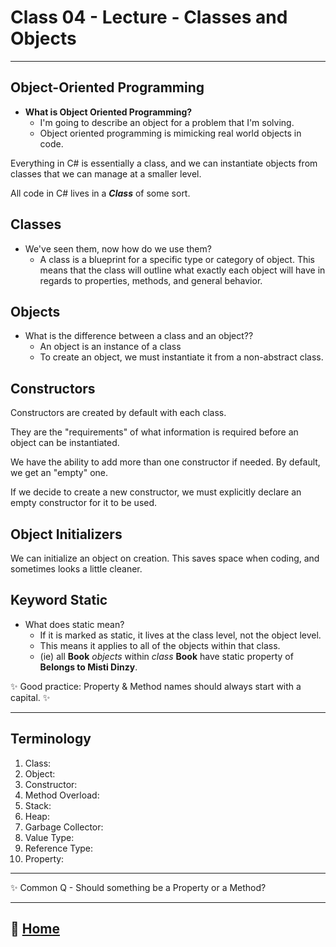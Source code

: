 # Class 04 - Lecture - Classes and Objects

_____

## Object-Oriented Programming

* **What is Object Oriented Programming?**
  * I'm going to describe an object for a problem that I'm solving.
  * Object oriented programming is mimicking real world objects in code.

Everything in C# is essentially a class, and we can instantiate objects from classes that we can manage at a smaller level.

All code in C# lives in a ***Class*** of some sort.

## Classes

* We've seen them, now how do we use them?
  * A class is a blueprint for a specific type or category of object. This means that the class will outline what exactly each object will have in regards to properties, methods, and general behavior.

## Objects

* What is the difference between a class and an object??
  * An object is an instance of a class
  * To create an object, we must instantiate it from a non-abstract class.

## Constructors

Constructors are created by default with each class.

They are the "requirements" of what information is required before an object can be instantiated.

We have the ability to add more than one constructor if needed. By default, we get an "empty" one.

If we decide to create a new constructor, we must explicitly declare an empty constructor for it to be used.

## Object Initializers

We can initialize an object on creation. This saves space when coding, and sometimes looks a little cleaner.

## Keyword Static

* What does static mean?
  * If it is marked as static, it lives at the class level, not the object level.
  * This means it applies to all of the objects within that class.
  * (ie) all **Book** *objects* within *class* **Book** have static property of **Belongs to Misti Dinzy**.

✨ Good practice: Property & Method names should always start with a capital. ✨

_____

## Terminology

1. Class:
2. Object:
3. Constructor:
4. Method Overload:
5. Stack:
6. Heap:
7. Garbage Collector:
8. Value Type:
9. Reference Type:
10. Property:

_____

✨ Common Q - Should something be a Property or a Method?

_____

## 🏡 [**Home**](0-classhome.md)
